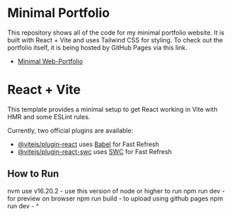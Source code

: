 # Minimal Portfolio
This repository shows all of the  code for my minimal portfolio website. It is built with React + Vite  and uses Tailwind CSS for styling. To check out the portfolio itself, it is being hosted by GitHub Pages via this link.

- [Minimal Web-Portfolio](https://fgomez7.github.io/Web-Portfolio/)

# React + Vite

This template provides a minimal setup to get React working in Vite with HMR and some ESLint rules.

Currently, two official plugins are available:

- [@vitejs/plugin-react](https://github.com/vitejs/vite-plugin-react/blob/main/packages/plugin-react/README.md) uses [Babel](https://babeljs.io/) for Fast Refresh
- [@vitejs/plugin-react-swc](https://github.com/vitejs/vite-plugin-react-swc) uses [SWC](https://swc.rs/) for Fast Refresh


## How to Run
nvm use v16.20.2    - use this version of node or higher to run 
npm run dev         - for preview on browser
npm run build       - to upload using github pages
npm run dev         - ^